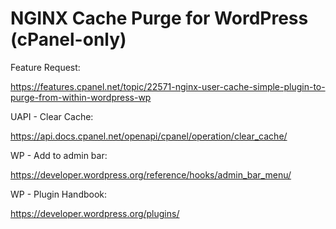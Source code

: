 # NGINX Cache Purge for WordPress (cPanel-only)

Feature Request:

https://features.cpanel.net/topic/22571-nginx-user-cache-simple-plugin-to-purge-from-within-wordpress-wp

UAPI - Clear Cache:

https://api.docs.cpanel.net/openapi/cpanel/operation/clear_cache/

WP - Add to admin bar:

https://developer.wordpress.org/reference/hooks/admin_bar_menu/

WP - Plugin Handbook:

https://developer.wordpress.org/plugins/
